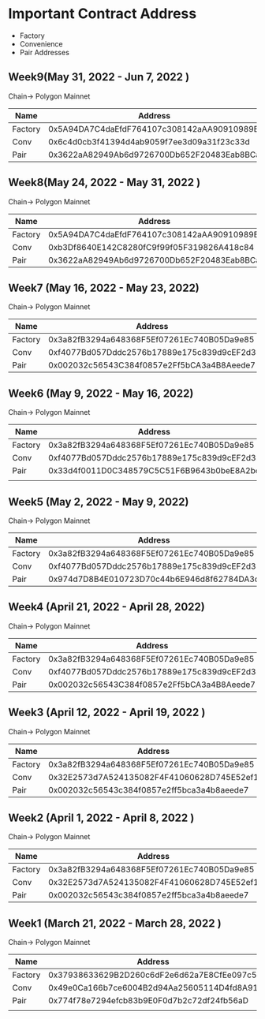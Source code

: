 # Important Contract Address

- Factory
- Convenience
- Pair Addresses

## Week9(May 31, 2022  - Jun 7, 2022 )

Chain→ Polygon Mainnet

| Name | Address | Link |
| --- | --- | --- |
| Factory | 0x5A94DA7C4daEfdF764107c308142aAA90910989B | https://polygonscan.com/address/0x5A94DA7C4daEfdF764107c308142aAA90910989B |
| Conv | 0x6c4d0cb3f41394d4ab9059f7ee3d09a31f23c33d | https://polygonscan.com/address/0x6c4d0cb3f41394d4ab9059f7ee3d09a31f23c33d |
| Pair | 0x3622aA82949Ab6d9726700Db652F20483Eab8BCa | https://polygonscan.com/address/0x3622aA82949Ab6d9726700Db652F20483Eab8BCa |


## Week8(May 24, 2022  - May 31, 2022 )

Chain→ Polygon Mainnet

| Name | Address | Link |
| --- | --- | --- |
| Factory | 0x5A94DA7C4daEfdF764107c308142aAA90910989B | https://polygonscan.com/address/0x5A94DA7C4daEfdF764107c308142aAA90910989B |
| Conv | 0xb3Df8640E142C8280fC9f99f05F319826A418c84 | https://polygonscan.com/address/0xb3Df8640E142C8280fC9f99f05F319826A418c84 |
| Pair | 0x3622aA82949Ab6d9726700Db652F20483Eab8BCa | https://polygonscan.com/address/0x3622aA82949Ab6d9726700Db652F20483Eab8BCa |

## Week7 (May 16, 2022 - May 23, 2022)

Chain→ Polygon Mainnet

| Name | Address | Link |
| --- | --- | --- |
| Factory | 0x3a82fB3294a648368F5Ef07261Ec740B05Da9e85 | https://polygonscan.com/address/0x3a82fB3294a648368F5Ef07261Ec740B05Da9e85 |
| Conv | 0xf4077Bd057Dddc2576b17889e175c839d9cEF2d3 | https://polygonscan.com/address/0xf4077bd057dddc2576b17889e175c839d9cef2d3 |
| Pair | 0x002032c56543C384f0857e2Ff5bCA3a4B8Aeede7 | https://polygonscan.com/address/0x002032c56543c384f0857e2ff5bca3a4b8aeede7 |

## Week6 (May 9, 2022 - May 16, 2022)

Chain→ Polygon Mainnet

| Name | Address | Link |
| --- | --- | --- |
| Factory | 0x3a82fB3294a648368F5Ef07261Ec740B05Da9e85 | https://polygonscan.com/address/0x3a82fB3294a648368F5Ef07261Ec740B05Da9e85 |
| Conv | 0xf4077Bd057Dddc2576b17889e175c839d9cEF2d3 | https://polygonscan.com/address/0xf4077bd057dddc2576b17889e175c839d9cef2d3 |
| Pair | 0x33d4f0011D0C348579C5C51F6B9643b0beE8A2bc | https://polygonscan.com/address/0x33d4f0011D0C348579C5C51F6B9643b0beE8A2bc |
|  |  |  |

## Week5 (May 2, 2022 - May 9, 2022)

Chain→ Polygon Mainnet

| Name | Address | Link |
| --- | --- | --- |
| Factory | 0x3a82fB3294a648368F5Ef07261Ec740B05Da9e85 | https://polygonscan.com/address/0x3a82fB3294a648368F5Ef07261Ec740B05Da9e85 |
| Conv | 0xf4077Bd057Dddc2576b17889e175c839d9cEF2d3 | https://polygonscan.com/address/0xf4077bd057dddc2576b17889e175c839d9cef2d3 |
| Pair | 0x974d7D8B4E010723D70c44b6E946d8f62784DA3d | https://polygonscan.com/address/0x974d7D8B4E010723D70c44b6E946d8f62784DA3d |

## Week4 (April 21, 2022 - April 28, 2022)

Chain→ Polygon Mainnet

| Name | Address | Link |
| --- | --- | --- |
| Factory | 0x3a82fB3294a648368F5Ef07261Ec740B05Da9e85 | https://polygonscan.com/address/0x3a82fB3294a648368F5Ef07261Ec740B05Da9e85 |
| Conv | 0xf4077Bd057Dddc2576b17889e175c839d9cEF2d3 | https://polygonscan.com/address/0xf4077Bd057Dddc2576b17889e175c839d9cEF2d3 |
| Pair | 0x002032c56543C384f0857e2Ff5bCA3a4B8Aeede7 | https://polygonscan.com/address/0x002032c56543c384f0857e2ff5bca3a4b8aeede7 |

## Week3 (April 12, 2022 - April 19, 2022 )

Chain→ Polygon Mainnet

| Name | Address | Link |
| --- | --- | --- |
| Factory | 0x3a82fB3294a648368F5Ef07261Ec740B05Da9e85 | https://polygonscan.com/address/0x3a82fB3294a648368F5Ef07261Ec740B05Da9e85 |
| Conv | 0x32E2573d7A524135082F4F41060628D745E52ef1 | https://polygonscan.com/address/0x32E2573d7A524135082F4F41060628D745E52ef1 |
| Pair | 0x002032c56543c384f0857e2ff5bca3a4b8aeede7 | https://polygonscan.com/address/0x002032c56543c384f0857e2ff5bca3a4b8aeede7 |

## Week2 (April 1, 2022 - April 8, 2022 )

Chain→ Polygon Mainnet

| Name | Address | Link |
| --- | --- | --- |
| Factory | 0x3a82fB3294a648368F5Ef07261Ec740B05Da9e85 | https://polygonscan.com/address/0x3a82fB3294a648368F5Ef07261Ec740B05Da9e85 |
| Conv | 0x32E2573d7A524135082F4F41060628D745E52ef1 | https://polygonscan.com/address/0x32E2573d7A524135082F4F41060628D745E52ef1 |
| Pair | 0x002032c56543c384f0857e2ff5bca3a4b8aeede7 | https://polygonscan.com/address/0x002032c56543c384f0857e2ff5bca3a4b8aeede7 |

## Week1 (March 21, 2022 - March 28, 2022 )

Chain→ Polygon Mainnet

| Name | Address | Link |
| --- | --- | --- |
| Factory | 0x37938633629B2D260c6dF2e6d62a7E8CfEe097c5 | https://polygonscan.com/address/0x37938633629b2d260c6df2e6d62a7e8cfee097c5 |
| Conv | 0x49e0Ca166b7ce6004B2d94Aa25605114D4fd8A91 | https://polygonscan.com/address/0x49e0Ca166b7ce6004B2d94Aa25605114D4fd8A91 |
| Pair | 0x774f78e7294efcb83b9E0F0d7b2c72df24fb56aD | https://polygonscan.com/address/0x774f78e7294efcb83b9e0f0d7b2c72df24fb56ad |
|  |  |  |